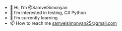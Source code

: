 - 👋 Hi, I’m @SamvelSimonyan
- 👀 I’m interested in testing, C# Python
- 🌱 I’m currently learning
- 📫 How to reach me samvelsimonyan25@gmail.com

<!---
SamvelSimonyan/SamvelSimonyan is a ✨ special ✨ repository because its `README.md` (this file) appears on your GitHub profile.
You can click the Preview link to take a look at your changes.
--->
